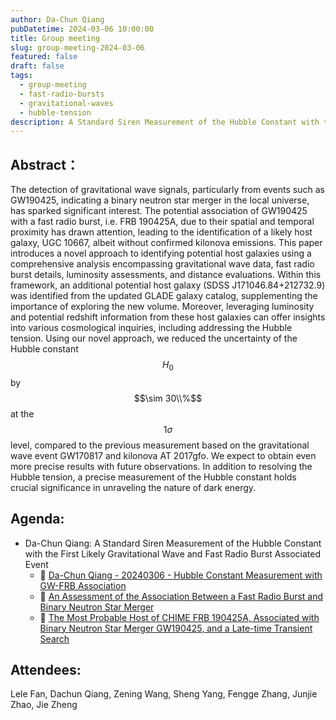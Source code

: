 ```yaml
---
author: Da-Chun Qiang
pubDatetime: 2024-03-06 10:00:00
title: Group meeting
slug: group-meeting-2024-03-06
featured: false
draft: false
tags:
  - group-meeting
  - fast-radio-bursts
  - gravitational-waves
  - hubble-tension
description: A Standard Siren Measurement of the Hubble Constant with the First Likely Gravitational Wave and Fast Radio Burst Associated Event
---
```

## Abstract：
The detection of gravitational wave signals, particularly from events such as GW190425, indicating a binary neutron star merger in the local universe, has sparked significant interest. The potential association of GW190425 with a fast radio burst, i.e. FRB 190425A, due to their spatial and temporal proximity has drawn attention, leading to the identification of a likely host galaxy, UGC 10667, albeit without confirmed kilonova emissions. This paper introduces a novel approach to identifying potential host galaxies using a comprehensive analysis encompassing gravitational wave data, fast radio burst details, luminosity assessments, and distance evaluations. Within this framework, an additional potential host galaxy (SDSS J171046.84+212732.9) was identified from the updated GLADE galaxy catalog, supplementing the importance of exploring the new volume. Moreover, leveraging luminosity and potential redshift information from these host galaxies can offer insights into various cosmological inquiries, including addressing the Hubble tension. Using our novel approach, we reduced the uncertainty of the Hubble constant $$H_0$$ by $$\sim 30\\%$$ at the $$1\sigma$$ level, compared to the previous measurement based on the gravitational wave event GW170817 and kilonova AT 2017gfo. We expect to obtain even more precise results with future observations. In addition to resolving the Hubble tension, a precise measurement of the Hubble constant holds crucial significance in unraveling the nature of dark energy.

## Agenda:

- Da-Chun Qiang: A Standard Siren Measurement of the Hubble Constant with the First Likely Gravitational Wave and Fast Radio Burst Associated Event
  - 📄 [Da-Chun Qiang - 20240306 - Hubble Constant Measurement with GW-FRB Association](https://www.babel.cc/main.do#team/6260964573900312)
  - 📄 [An Assessment of the Association Between a Fast Radio Burst and Binary Neutron Star Merger](https://arxiv.org/pdf/2212.00201.pdf)
  - 📄 [The Most Probable Host of CHIME FRB 190425A, Associated with Binary
  Neutron Star Merger GW190425, and a Late-time Transient Search](https://arxiv.org/pdf/2212.00954.pdf)

## Attendees:

Lele Fan, Dachun Qiang, Zening Wang, Sheng Yang, Fengge Zhang, Junjie Zhao, Jie Zheng
